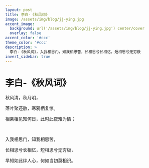 ```yaml
---
layout: post
title: 李白-《秋风词》
image: /assets/img/blog/jj-ying.jpg
accent_image: 
  background: url('/assets/img/blog/jj-ying.jpg') center/cover
  overlay: false
accent_color: '#ccc'
theme_color: '#ccc'
description: >
  李白-《秋风词》，入我相思门，知我相思苦，长相思兮长相忆，短相思兮无穷极
invert_sidebar: true
---
```

# 李白-《秋风词》


  秋风清，秋月明，
  
  落叶聚还散，寒鸦栖复惊。
  
  相亲相见知何日，此时此夜难为情；
  
  <br>
  
  入我相思门，知我相思苦，
  
  长相思兮长相忆，短相思兮无穷极，
  
  早知如此绊人心，何如当初莫相识。
  
